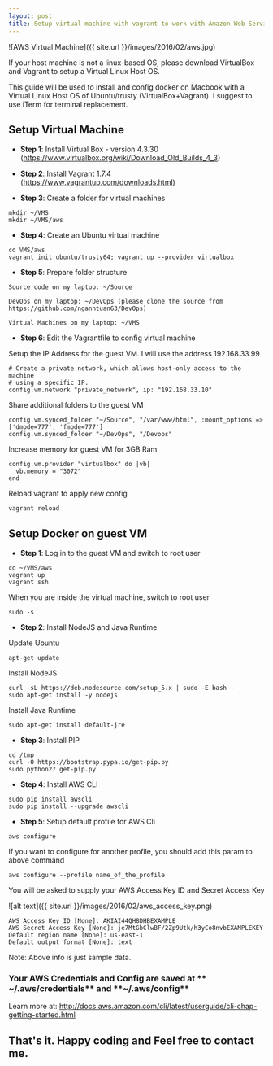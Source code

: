 ```yaml
---
layout: post
title: Setup virtual machine with vagrant to work with Amazon Web Services
---
```


![AWS Virtual Machine]({{ site.url }}/images/2016/02/aws.jpg)

If your host machine is not a linux-based OS, please download VirtualBox and Vagrant to setup a Virtual Linux Host OS.

This guide will be used to install and config docker on Macbook with a Virtual Linux Host OS of Ubuntu/trusty (VirtualBox+Vagrant). I suggest to use iTerm for terminal replacement.

## Setup Virtual Machine

+ **Step 1**: Install Virtual Box - version 4.3.30 (https://www.virtualbox.org/wiki/Download_Old_Builds_4_3)

+ **Step 2**: Install Vagrant 1.7.4 (https://www.vagrantup.com/downloads.html)

+ **Step 3**: Create a folder for virtual machines
```
mkdir ~/VMS
mkdir ~/VMS/aws
```
+ **Step 4**: Create an Ubuntu virtual machine

```
cd VMS/aws
vagrant init ubuntu/trusty64; vagrant up --provider virtualbox
```

+ **Step 5**: Prepare folder structure

```
Source code on my laptop: ~/Source

DevOps on my laptop: ~/DevOps (please clone the source from https://github.com/nganhtuan63/DevOps)

Virtual Machines on my laptop: ~/VMS
```

+ **Step 6**: Edit the Vagrantfile to config virtual machine

Setup the IP Address for the guest VM. I will use the address 192.168.33.99

```
# Create a private network, which allows host-only access to the machine
# using a specific IP.
config.vm.network "private_network", ip: "192.168.33.10"
```

Share additional folders to the guest VM

```
config.vm.synced_folder "~/Source", "/var/www/html", :mount_options => ['dmode=777', 'fmode=777']
config.vm.synced_folder "~/DevOps", "/Devops"
```

Increase memory for guest VM for 3GB Ram

```
config.vm.provider "virtualbox" do |vb|
  vb.memory = "3072"
end
```
Reload vagrant to apply new config

```
vagrant reload
```

## Setup Docker on guest VM

+ **Step 1**: Log in to the guest VM and switch to root user

```
cd ~/VMS/aws
vagrant up
vagrant ssh
```

When you are inside the virtual machine, switch to root user

```
sudo -s
```

+ **Step 2**: Install NodeJS and Java Runtime

Update Ubuntu

```
apt-get update
```

Install NodeJS

```
curl -sL https://deb.nodesource.com/setup_5.x | sudo -E bash -
sudo apt-get install -y nodejs
```

Install Java Runtime

```
sudo apt-get install default-jre
```

+ **Step 3**: Install PIP

```
cd /tmp
curl -O https://bootstrap.pypa.io/get-pip.py
sudo python27 get-pip.py
```

+ **Step 4**: Install AWS CLI

```
sudo pip install awscli
sudo pip install --upgrade awscli
```

+ **Step 5**: Setup default profile for AWS Cli

```
aws configure
```

If you want to configure for another profile, you should add this param to above command

```
aws configure --profile name_of_the_profile
```

You will be asked to supply your AWS Access Key ID and Secret Access Key

![alt text]({{ site.url }}/images/2016/02/aws_access_key.png)

```
AWS Access Key ID [None]: AKIAI44QH8DHBEXAMPLE
AWS Secret Access Key [None]: je7MtGbClwBF/2Zp9Utk/h3yCo8nvbEXAMPLEKEY
Default region name [None]: us-east-1
Default output format [None]: text

```
Note: Above info is just sample data.

### Your AWS Credentials and Config are saved at ** ~/.aws/credentials** and **~/.aws/config**

Learn more at: http://docs.aws.amazon.com/cli/latest/userguide/cli-chap-getting-started.html

## That's it. Happy coding and Feel free to contact me.
